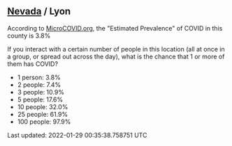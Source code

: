 
## [Nevada](/united-states/nevada) / Lyon

According to [MicroCOVID.org](http://microcovid.org),
the "Estimated Prevalence" of COVID in this county is 3.8%

If you interact with a certain number of people in this location
(all at once in a group, or spread out across the day), what is the chance that
1 or more of them has COVID?

- 1 person: 3.8%
- 2 people: 7.4%
- 3 people: 10.9%
- 5 people: 17.6%
- 10 people: 32.0%
- 25 people: 61.9%
- 100 people: 97.9%

Last updated: 2022-01-29 00:35:38.758751 UTC
